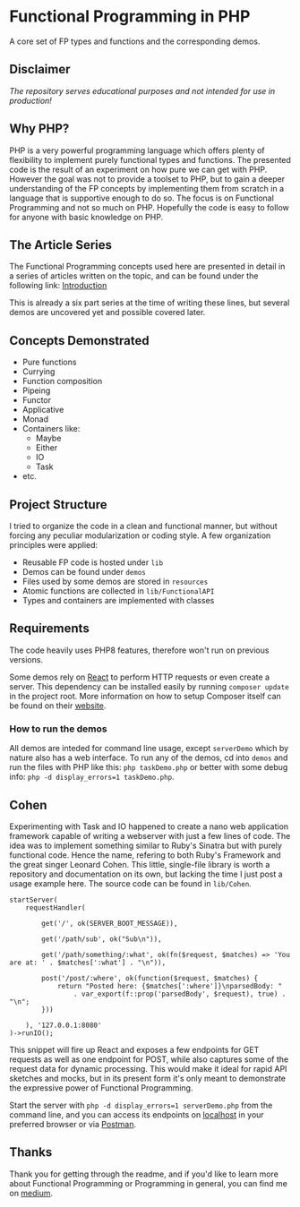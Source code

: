 # Functional Programming in PHP

A core set of FP types and functions and the corresponding demos.

## Disclaimer

_The repository serves educational purposes and not intended for use in production!_

## Why PHP?

PHP is a very powerful programming language which offers plenty of flexibility to implement purely functional types and functions. The presented code is the result of an experiment on how pure we can get with PHP. However the goal was not to provide a toolset to PHP, but to gain a deeper understanding of the FP concepts by implementing them from scratch in a language that is supportive enough to do so. The focus is on Functional Programming and not so much on PHP. Hopefully the code is easy to follow for anyone with basic knowledge on PHP. 

## The Article Series

The Functional Programming concepts used here are presented in detail in a series of articles written on the topic, and can be found under the following link: [Introduction](https://medium.com/p/functional-programming-in-php-an-introduction-80e3f2a46e74)

This is already a six part series at the time of writing these lines, but several demos are uncovered yet and possible covered later.

## Concepts Demonstrated

* Pure functions
* Currying
* Function composition
* Pipeing
* Functor
* Applicative
* Monad
* Containers like:
  * Maybe
  * Either
  * IO
  * Task
* etc.

## Project Structure

I tried to organize the code in a clean and functional manner, but without forcing any peculiar modularization or coding style. A few organization principles were applied:

* Reusable FP code is hosted under `lib`
* Demos can be found under `demos`
* Files used by some demos are stored in `resources`
* Atomic functions are collected in `lib/FunctionalAPI`
* Types and containers are implemented with classes

## Requirements

The code heavily uses PHP8 features, therefore won't run on previous versions.

Some demos rely on [React](https://reactphp.org/) to perform HTTP requests or even create a server. This dependency can be installed easily by running `composer update` in the project root. More information on how to setup Composer itself can be found on their [website](https://getcomposer.org).

### How to run the demos

All demos are inteded for command line usage, except `serverDemo` which by nature also has a web interface. To run any of the demos, cd into `demos` and run the files with PHP like this: `php taskDemo.php` or better with some debug info: `php -d display_errors=1 taskDemo.php`.

## Cohen

Experimenting with Task and IO happened to create a nano web application framework capable of writing a webserver with just a few lines of code.
The idea was to implement something similar to Ruby's Sinatra but with purely functional code. Hence the name, refering to both Ruby's Framework and the great singer Leonard Cohen.
This little, single-file library is worth a repository and documentation on its own, but lacking the time I just post a usage example here. The source code can be found in `lib/Cohen`.

    startServer(
        requestHandler(
        
            get('/', ok(SERVER_BOOT_MESSAGE)),
            
            get('/path/sub', ok("Sub\n")),
            
            get('/path/something/:what', ok(fn($request, $matches) => 'You are at: ' . $matches[':what'] . "\n")),
        
            post('/post/:where', ok(function($request, $matches) {
                return "Posted here: {$matches[':where']}\nparsedBody: "
                    . var_export(f::prop('parsedBody', $request), true) . "\n";
            }))
        
        ), '127.0.0.1:8080'
    )->runIO();

This snippet will fire up React and exposes a few endpoints for GET requests as well as one endpoint for POST, while also captures some of the request data for dynamic processing. This would make it ideal for rapid API sketches and mocks, but in its present form it's only meant to demonstrate the expressive power of Functional Programming.

Start the server with `php -d display_errors=1 serverDemo.php` from the command line, and you can access its endpoints on [localhost](http://127.0.0.1:8080) in your preferred browser or via [Postman](https://www.postman.com/).

## Thanks

Thank you for getting through the readme, and if you'd like to learn more about Functional Programming or Programming in general, you can find me on [medium](https://auxiliaire.medium.com/).
